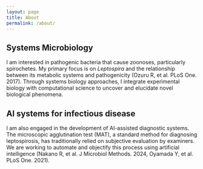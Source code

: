 ```yaml
---
layout: page
title: About
permalink: /about/
---
```


## Systems Microbiology
I am interested in pathogenic bacteria that cause zoonoses, particularly spirochetes. My primary focus is on *Leptospira* and the relationship between its metabolic systems and pathogenicity (Ozuru R, et al. PLoS One. 2017). Through systems biology approaches, I integrate experimental biology with computational science to uncover and elucidate novel biological phenomena.

## AI systems for infectious disease
I am also engaged in the development of AI-assisted diagnostic systems. The microscopic agglutination test (MAT), a standard method for diagnosing leptospirosis, has traditionally relied on subjective evaluation by examiners. We are working to automate and objectify this process using artificial intelligence (Nakano R, et al. J Microbiol Methods. 2024, Oyamada Y, et al. PLoS One. 2021).


<!--
This is the base Jekyll theme. You can find out more info about customizing your Jekyll theme, as well as basic Jekyll usage documentation at [jekyllrb.com](https://jekyllrb.com/)

You can find the source code for Minima at GitHub:
[jekyll][jekyll-organization] /
[minima](https://github.com/jekyll/minima)

You can find the source code for Jekyll at GitHub:
[jekyll][jekyll-organization] /
[jekyll](https://github.com/jekyll/jekyll)


[jekyll-organization]: https://github.com/jekyll
-->
